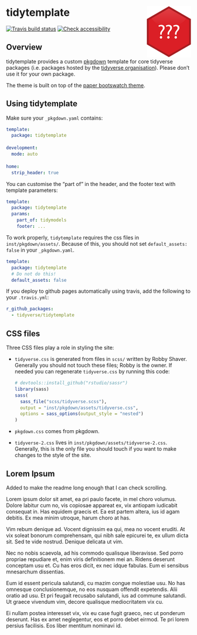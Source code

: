 
<!-- README.md is generated from README.Rmd. Please edit that file -->

# tidytemplate <img src="man/figures/logo.png" align="right" />

[![Travis build
status](https://travis-ci.org/tidyverse/tidytemplate.svg?branch=master)](https://travis-ci.org/tidyverse/tidytemplate)
[![Check
accessibility](https://img.shields.io/badge/check-accessibility-orange.svg)](http://wave.webaim.org/report#/http://tidytemplate.tidyverse.org)

## Overview

tidytemplate provides a custom [pkgdown](https://pkgdown.r-lib.org)
template for core tidyverse packages (i.e. packages hosted by the
[tidyverse organisation](https://github.com/tidyverse)). Please don’t
use it for your own package.

The theme is built on top of the [paper bootswatch
theme](https://bootswatch.com/3/paper/).

## Using tidytemplate

Make sure your `_pkgdown.yaml` contains:

``` yaml
template:
  package: tidytemplate

development:
  mode: auto

home:
  strip_header: true
```

You can customise the “part of” in the header, and the footer text with
template parameters:

``` yaml
template:
  package: tidytemplate
  params:
    part_of: tidymodels
    footer: ...
```

To work properly, `tidytemplate` requires the css files in
`inst/pkgdown/assets/`. Because of this, you should not set
`default_assets: false` in your `_pkgdown.yaml`.

``` yaml
template:
  package: tidytemplate
  # Do not do this!
  default_assets: false
```

If you deploy to github pages automatically using travis, add the
following to your `.travis.yml`:

``` yaml
r_github_packages:
  - tidyverse/tidytemplate
```

## CSS files

Three CSS files play a role in styling the site:

  - `tidyverse.css` is generated from files in `scss/` written by Robby
    Shaver. Generally you should not touch these files; Robby is the
    owner. If needed you can regenerate `tidyverse.css` by running this
    code:
    
    ``` r
    # devtools::install_github("rstudio/sassr")
    library(sass)
    sass(
      sass_file("scss/tidyverse.scss"),
      output = "inst/pkgdown/assets/tidyverse.css",
      options = sass_options(output_style = "nested")
    )
    ```

  - `pkgdown.css` comes from pkgdown.

  - `tidyverse-2.css` lives in `inst/pkgdown/assets/tidyverse-2.css`.
    Generally, this is the only file you should touch if you want to
    make changes to the style of the site.

## Lorem Ipsum

Added to make the readme long enough that I can check scrolling.

Lorem ipsum dolor sit amet, ea pri paulo facete, in mel choro volumus.
Dolore labitur cum no, vis copiosae appareat ex, vix antiopam iudicabit
consequat in. Has equidem graecis et. Ea est partem altera, ius id agam
debitis. Ex mea minim utroque, harum choro at has.

Vim rebum denique ad. Vocent dignissim ea qui, mea no vocent eruditi. At
vix soleat bonorum comprehensam, qui nibh sale epicurei te, ex ullum
dicta sit. Sed te vide nostrud. Denique delicata ut vim.

Nec no nobis scaevola, ad his commodo qualisque liberavisse. Sed porro
propriae repudiare et, enim viris definitionem mei an. Ridens deserunt
conceptam usu et. Cu has eros dicit, ex nec idque fabulas. Eum ei
sensibus mnesarchum dissentias.

Eum id essent pericula salutandi, cu mazim congue molestiae usu. No has
omnesque conclusionemque, no eos nusquam offendit expetendis. Alii
oratio ad usu. Et pri feugait recusabo salutandi, ius ad commune
salutandi. Ut graece vivendum vim, decore qualisque mediocritatem vix
cu.

Ei nullam postea interesset vix, vix eu case fugit graeco, nec ut
ponderum deserunt. Has ex amet neglegentur, eos et porro debet eirmod.
Te pri lorem persius facilisis. Eos liber mentitum nominavi id.
